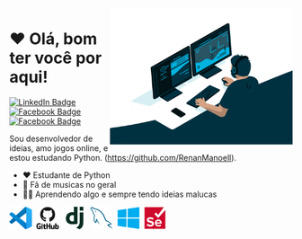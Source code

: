 <img src = "Banner.gif" width = "325px" align = "right">

# ❤ Olá, bom ter você por aqui!
  <div id="badges">
  <a href = "https://www.linkedin.com/in/renanmanoel/">
    <img src="https://img.shields.io/badge/LinkedIn-blue?style=for-the-badge&logo=linkedin&logoColor=white" alt="LinkedIn Badge"/>
  </a>
  <a href = "https://www.facebook.com/renan.manoel.99/">
  <img src="https://img.shields.io/badge/facebook-FD1D1D?style=for-the-badge&logo=facebook&logoColor=white" alt="Facebook Badge"/>
  </a>
  <a href = "https://www.instagram.com/renan_manoel_/">
  <img src="https://img.shields.io/badge/instagram-black?style=for-the-badge&logo=instagram&logoColor=white" alt="Facebook Badge"/>
  </a>
</div>

Sou desenvolvedor de ideias, amo jogos online, e estou estudando Python. (https://github.com/RenanManoell).

- ❤ Estudante de Python
- 💙 Fã de musicas no geral
- 👩‍💻 Aprendendo algo e sempre tendo ideias malucas

<div>
  <img src="https://github.com/devicons/devicon/blob/master/icons/vscode/vscode-original.svg" title="Java" alt="Java" width="40" height="40"/>&nbsp;
  <img src="https://github.com/devicons/devicon/blob/master/icons/github/github-original-wordmark.svg" title="React" alt="React" width="40" height="40"/>&nbsp;
  <img src="https://github.com/devicons/devicon/blob/master/icons/django/django-plain.svg" title="Flutter" alt="Flutter" width="40" height="40"/>&nbsp;
  <img src="https://github.com/devicons/devicon/blob/master/icons/mysql/mysql-original.svg" title="HTML5" alt="HTML" width="40" height="40"/>&nbsp;
  <img src="https://github.com/devicons/devicon/blob/master/icons/windows8/windows8-original.svg" title="JavaScript" alt="JavaScript" width="40" height="40"/>&nbsp;
  <img src="https://github.com/devicons/devicon/blob/master/icons/selenium/selenium-original.svg" title="Firebase" alt="Firebase" width="40" height="40"/>&nbsp;
</div>

